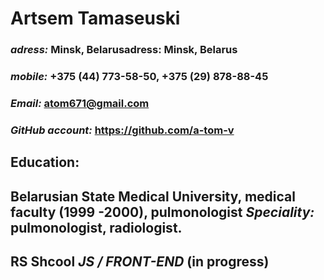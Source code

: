 # **Artsem Tamaseuski**

### *adress:* Minsk, Belarusadress: Minsk, Belarus

### *mobile:* +375 (44) 773-58-50, +375 (29) 878-88-45

### *Email:* atom671@gmail.com

### *GitHub account:* https://github.com/a-tom-v

## **Education:**

## **Belarusian State Medical University**, medical faculty (1999 -2000), pulmonologist *Speciality:* pulmonologist, radiologist.

## **RS Shcool** *JS / FRONT-END* (in progress)